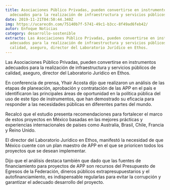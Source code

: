 ```yaml
---
title: Asociaciones Público Privadas, pueden convertirse en instrumentos
  adecuados para la realización de infraestructura y servicios públicos
date: 2019-11-21T04:50:44.340Z
img: https://ucarecdn.com/75140b7f-5741-49c1-b3cc-8f49ad6feb42/
autor: Enfoque Noticias
category: desarrollo-sostenible
extracto: Las Asociaciones Público Privadas, pueden convertirse en instrumentos
  adecuados para la realización de infraestructura y servicios públicos de
  calidad, aseguro, director del Laboratorio Jurídico en Ethos.
---
```

Las Asociaciones Público Privadas, pueden convertirse en instrumentos adecuados para la realización de infraestructura y servicios públicos de calidad, aseguro, director del Laboratorio Jurídico en Ethos.

En conferencia de prensa, Yhair Acosta dijo que realizaron un análisis de las etapas de planeación, aprobación y contratación de las APP en el país e identificaron las principales áreas de oportunidad en la política pública del uso de este tipo de instrumentos, que han demostrado su eficacia para responder a las necesidades públicas en diferentes partes del mundo.

Recalcó que el estudio presenta recomendaciones para fortalecer el marco de estos proyectos en México basadas en las mejores prácticas y experiencias internacionales de países como Australia, Brasil, Chile, Francia y Reino Unido.

El director del Laboratorio Jurídico en Ethos, manifestó la necesidad de que México cuente con un plan maestro de APP en el que se prioricen todos los proyectos que se desean implementar.

Dijo que el análisis destaca también que dado que las fuentes de financiamiento para proyectos de APP son recursos del Presupuesto de Egresos de la Federación, dineros públicos extrapresupuestarios y el autofinanciamiento, es indispensable regularlas para evitar la corrupción y garantizar el adecuado desarrollo del proyecto.